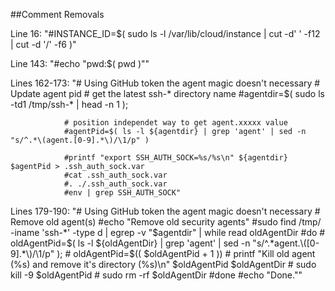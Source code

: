 ##Comment Removals

Line 16: "#INSTANCE_ID=$( sudo ls -l /var/lib/cloud/instance | cut -d' '  -f12 | cut -d '/' -f6 )"

Line 143: "#echo "pwd:$( pwd )""
                
Lines 162-173: "# Using GitHub token the agent magic doesn't necessary 
                # Update agent pid
                # get the latest ssh-* directory name
                #agentdir=$( sudo ls -td1 /tmp/ssh-* | head -n 1 );

                # position independet way to get agent.xxxxx value
                #agentPid=$( ls -l ${agentdir} | grep 'agent' | sed -n "s/^.*\(agent.[0-9].*\)/\1/p" )

                #printf "export SSH_AUTH_SOCK=%s/%s\n" ${agentdir} $agentPid > .ssh_auth_sock.var
                #cat .ssh_auth_sock.var
                #. ./.ssh_auth_sock.var
                #env | grep SSH_AUTH_SOCK"
                
Lines 179-190: "# Using GitHub token the agent magic doesn't necessary
                # Remove old agent(s)
                #echo "Remove old security agents"
                #sudo find /tmp/ -iname 'ssh-*' -type d | egrep -v "$agentdir" | while read oldAgentDir
                #do 
                #    oldAgentPid=$( ls -l ${oldAgentDir} | grep 'agent' | sed -n "s/^.*agent.\([0-9].*\)/\1/p" ); 
                #    oldAgentPid=$(( $oldAgentPid + 1 ))
                #    printf "Kill old agent (%s) and remove it's directory (%s)\n" $oldAgentPid $oldAgentDir
                #    sudo kill -9 $oldAgentPid
                #    sudo rm -rf $oldAgentDir
                #done
                #echo "Done.""
                


